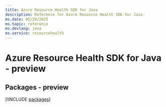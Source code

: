 ```yaml
---
title: Azure Resource Health SDK for Java
description: Reference for Azure Resource Health SDK for Java
ms.date: 05/29/2025
ms.topic: reference
ms.devlang: java
ms.service: resourcehealth
---
```

# Azure Resource Health SDK for Java - preview
## Packages - preview
[!INCLUDE [packages](resource-health-index.md)]